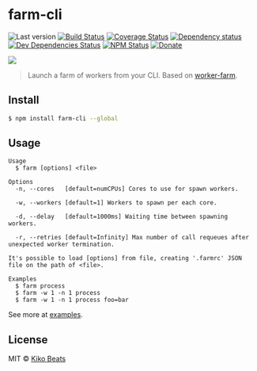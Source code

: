 # farm-cli

![Last version](https://img.shields.io/github/tag/Kikobeats/farm-cli.svg?style=flat-square)
[![Build Status](https://img.shields.io/travis/Kikobeats/farm-cli/master.svg?style=flat-square)](https://travis-ci.org/Kikobeats/farm-cli)
[![Coverage Status](https://img.shields.io/coveralls/Kikobeats/farm-cli.svg?style=flat-square)](https://coveralls.io/github/Kikobeats/farm-cli)
[![Dependency status](https://img.shields.io/david/Kikobeats/farm-cli.svg?style=flat-square)](https://david-dm.org/Kikobeats/farm-cli)
[![Dev Dependencies Status](https://img.shields.io/david/dev/Kikobeats/farm-cli.svg?style=flat-square)](https://david-dm.org/Kikobeats/farm-cli#info=devDependencies)
[![NPM Status](https://img.shields.io/npm/dm/farm-cli.svg?style=flat-square)](https://www.npmjs.org/package/farm-cli)
[![Donate](https://img.shields.io/badge/donate-paypal-blue.svg?style=flat-square)](https://paypal.me/Kikobeats)

![](https://i.imgur.com/BKQqOy4.png)

> Launch a farm of workers from your CLI. Based on [worker-farm](https://github.com/rvagg/node-worker-farm).

## Install

```bash
$ npm install farm-cli --global
```

## Usage

```
Usage
  $ farm [options] <file>

Options
  -n, --cores   [default=numCPUs] Cores to use for spawn workers.

  -w, --workers [default=1] Workers to spawn per each core.

  -d, --delay   [default=1000ms] Waiting time between spawning workers.

  -r, --retries [default=Infinity] Max number of call requeues after unexpected worker termination.

It's possible to load [options] from file, creating '.farmrc' JSON file on the path of <file>.

Examples
  $ farm process
  $ farm -w 1 -n 1 process
  $ farm -w 1 -n 1 process foo=bar
```

See more at [examples](/examples).

## License

MIT © [Kiko Beats](http://kikobeats.com)
